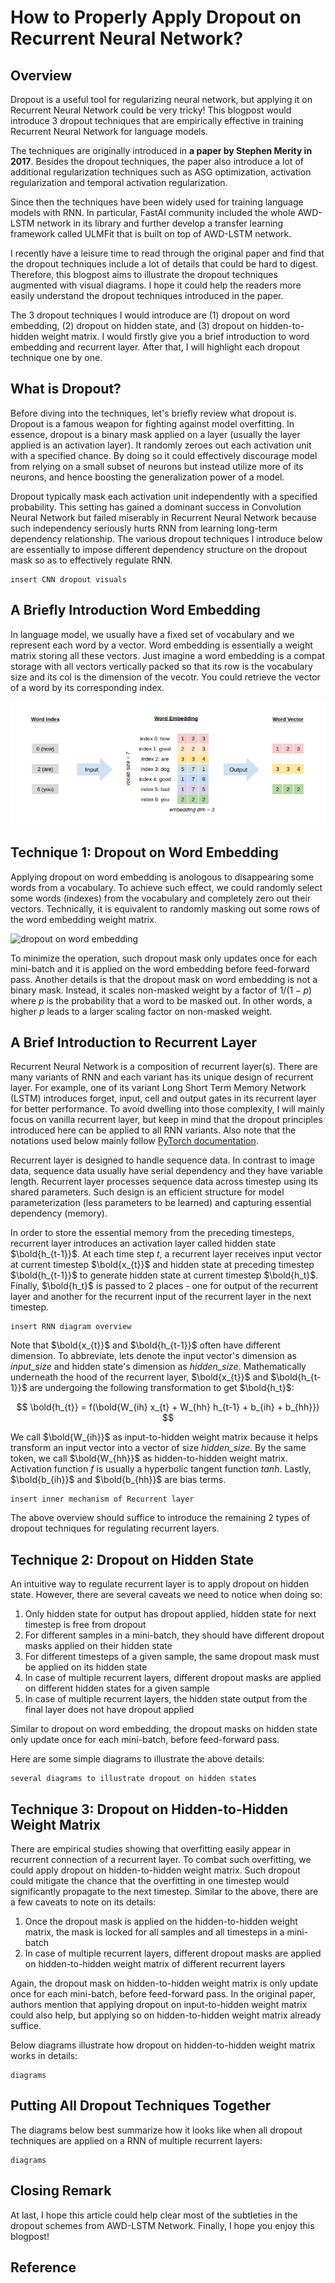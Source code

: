 # How to Properly Apply Dropout on Recurrent Neural Network?

## Overview
Dropout is a useful tool for regularizing neural network, but applying it on Recurrent Neural Network could be very tricky! This blogpost would introduce 3 dropout techniques that are empirically effective in training Recurrent Neural Network for language models. 

The techniques are originally introduced in **a paper by Stephen Merity in 2017**. Besides the dropout techniques, the paper also introduce a lot of additional regularization techniques such as ASG optimization, activation regularization and temporal activation regularization. 

Since then the techniques have been widely used for training language models with RNN. In particular, FastAI community included the whole AWD-LSTM network in its library and further develop a transfer learning framework called ULMFit that is built on top of AWD-LSTM network.

I recently have a leisure time to read through the original paper and find that the dropout techniques include a lot of details that could be hard to digest. Therefore, this blogpost aims to illustrate the dropout techniques augmented with visual diagrams. I hope it could help the readers more easily understand the dropout techniques introduced in the paper.

The 3 dropout techniques I would introduce are (1) dropout on word embedding, (2) dropout on hidden state, and (3) dropout on hidden-to-hidden weight matrix. I would firstly give you a brief introduction to word embedding and recurrent layer. After that, I will highlight each dropout technique one by one. 

## What is Dropout?
Before diving into the techniques, let's briefly review what dropout is. Dropout is a famous weapon for fighting against model overfitting. In essence, dropout is a binary mask applied on a layer (usually the layer applied is an activation layer). It randomly zeroes out each activation unit with a specified chance. By doing so it could effectively discourage model from relying on a small subset of neurons but instead utilize more of its neurons, and hence boosting the generalization power of a model. 

Dropout typically mask each activation unit independently with a specified probability. This setting has gained a dominant success in Convolution Neural Network but failed miserably in Recurrent Neural Network because such independency seriously hurts RNN from learning long-term dependency relationship. The various dropout techniques I introduce below are essentially to impose different dependency structure on the dropout mask so as to effectively regulate RNN.

```
insert CNN dropout visuals
```

## A Briefly Introduction Word Embedding
In language model, we usually have a fixed set of vocabulary and we represent each word by a vector. Word embedding is essentially a weight matrix storing all these vectors. Just imagine a word embedding is a compat storage with all vectors vertically packed so that its row is the vocabulary size and its col is the dimension of the vecotr. You could retrieve the vector of a word by its corresponding index. 

![intro to word embedding](/images/2020-08-03-AWS_LSTM/B2_Z13_intro_embedding.png)

## Technique 1: Dropout on Word Embedding
Applying dropout on word embedding is anologous to disappearing some words from a vocabulary. To achieve such effect, we could randomly select some words (indexes) from the vocabulary and completely zero out their vectors. Technically, it is equivalent to randomly masking out some rows of the word embedding weight matrix. 

![dropout on word embedding](/images/2020-08-03-AWD_LSTM/B2_Z13_dropout_embedding.png)

To minimize the operation, such dropout mask only updates once for each mini-batch and it is applied on the word embedding before feed-forward pass. Another details is that the dropout mask on word embedding is not a binary mask. Instead, it scales non-masked weight by a factor of $1/(1-p)$ where $p$ is the probability that a word to be masked out. In other words, a higher $p$ leads to a larger scaling factor on non-masked weight.

## A Brief Introduction to Recurrent Layer
Recurrent Neural Network is a composition of recurrent layer(s). There are many variants of RNN and each variant has its unique design of recurrent layer. For example, one of its variant Long Short Term Memory Network (LSTM) introduces forget, input, cell and output gates in its recurrent layer for better performance. To avoid dwelling into those complexity, I will mainly focus on vanilla recurrent layer, but keep in mind that the dropout principles introduced here can be applied to all RNN variants. Also note that the notations used below mainly follow [PyTorch documentation](https://pytorch.org/docs/stable/generated/torch.nn.RNN.html).

Recurrent layer is designed to handle sequence data. In contrast to image data, sequence data usually have serial dependency and they have variable length. Recurrent layer processes sequence data across timestep using its shared parameters. Such design is an efficient structure for model parameterization (less parameters to be learned) and capturing essential dependency (memory).

In order to store the essential memory from the preceding timesteps, recurrent layer introduces an activation layer called hidden state $\bold{h_{t-1}}$. At each time step $t$, a recurrent layer receives input vector at current timestep $\bold{x_{t}}$ and hidden state at preceding timestep $\bold{h_{t-1}}$ to generate hidden state at current timestep $\bold{h_t}$. Finally, $\bold{h_t}$ is passed to 2 places - one for output of the recurrent layer and another for the recurrent input of the recurrent layer in the next timestep.

```
insert RNN diagram overview
```

Note that $\bold{x_{t}}$ and $\bold{h_{t-1}}$ often have different dimension. To abbreviate, lets denote the input vector's dimension as _input_size_ and hidden state's dimension as _hidden_size_. Mathematically underneath the hood of the recurrent layer, $\bold{x_{t}}$ and $\bold{h_{t-1}}$ are undergoing the following transformation to get $\bold{h_t}$:

$$
\bold{h_{t}} = f(\bold{W_{ih} x_{t} + W_{hh} h_{t-1} + b_{ih} + b_{hh}})
$$

We call $\bold{W_{ih}}$ as input-to-hidden weight matrix because it helps transform an input vector into a vector of size _hidden_size_. By the same token, we call $\bold{W_{hh}}$ as hidden-to-hidden weight matrix. Activation function $f$ is usually a hyperbolic tangent function $tanh$. Lastly, $\bold{b_{ih}}$ and $\bold{b_{hh}}$ are bias terms.

```
insert inner mechanism of Recurrent layer
```

The above overview should suffice to introduce the remaining 2 types of dropout techniques for regulating recurrent layers. 

## Technique 2: Dropout on Hidden State
An intuitive way to regulate recurrent layer is to apply dropout on hidden state. However, there are several caveats we need to notice when doing so:  
1. Only hidden state for output has dropout applied, hidden state for next timestep is free from dropout
2. For different samples in a mini-batch, they should have different dropout masks applied on their hidden state
3. For different timesteps of a given sample, the same dropout mask must be applied on its hidden state
4. In case of multiple recurrent layers, different dropout masks are applied on different hidden states for a given sample
5. In case of multiple recurrent layers, the hidden state output from the final layer does not have dropout applied

Similar to dropout on word embedding, the dropout masks on hidden state only update once for each mini-batch, before feed-forward pass.

Here are some simple diagrams to illustrate the above details:
```
several diagrams to illustrate dropout on hidden states
```

## Technique 3: Dropout on Hidden-to-Hidden Weight Matrix
There are empirical studies showing that overfitting easily appear in recurrent connection of a recurrent layer. To combat such overfitting, we could apply dropout on hidden-to-hidden weight matrix. Such dropout could mitigate the chance that the overfitting in one timestep would significantly propagate to the next timestep. Similar to the above, there are a few caveats to note on its details:
1. Once the dropout mask is applied on the hidden-to-hidden weight matrix, the mask is locked for all samples and all timesteps in a mini-batch
2. In case of multiple recurrent layers, different dropout masks are applied on hidden-to-hidden weight matrix of different recurrent layers

Again, the dropout mask on hidden-to-hidden weight matrix is only update once for each mini-batch, before feed-forward pass. In the original paper, authors mention that applying dropout on input-to-hidden weight matrix could also help, but applying so on hidden-to-hidden weight matrix already suffice.

Below diagrams illustrate how dropout on hidden-to-hidden weight matrix works in details:

```
diagrams
```

## Putting All Dropout Techniques Together
The diagrams below best summarize how it looks like when all dropout techniques are applied on a RNN of multiple recurrent layers:

```
diagrams
```

## Closing Remark
At last, I hope this article could help clear most of the subtleties in the dropout schemes from AWD-LSTM Network. Finally, I hope you enjoy this blogpost!

## Reference